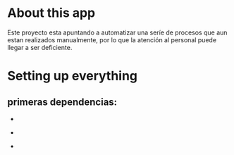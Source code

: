 # About this app

Este proyecto esta apuntando a automatizar una seríe de procesos que aun estan realizados manualmente, por lo que la atención al personal puede llegar a ser deficiente.

# Setting up everything

## primeras dependencias:
 - ```bash npm i express moment exceljs --save
 - ```bash npm i whatsapp-web.js qrcode-terminal --save
 - ```bash npm i ora chalk mime-db --save